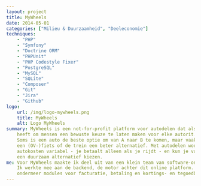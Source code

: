 ```yaml
---
layout: project
title: MyWheels
date: 2014-05-01
categories: ["Milieu & Duurzaamheid", "Deeleconomie"]
techniques:
    - "PHP"
    - "Symfony"
    - "Doctrine ORM"
    - "PHPUnit"
    - "PHP Codestyle Fixer"
    - "PostgreSQL"
    - "MySQL"
    - "SQLite"
    - "Composer"
    - "Git"
    - "Jira"
    - "Github"
logo:
    url: /img/logo-mywheels.png
    title: MyWheels
    alt: Logo MyWheels
summary: MyWheels is een not-for-profit platform voor autodelen dat als ideaal
    heeft om mensen een bewuste keuze te laten maken voor elke autorit.
    Soms is een auto de beste optie om van A naar B te komen, maar vaak is
    een (OV-)fiets of de trein een beter alternatief. Met autodelen worden
    autokosten variabel - je betaalt alleen als je rijdt - en kun je vaker voor
    een duurzaam alternatief kiezen.
me: Voor MyWheels maakte ik deel uit van een klein team van software-ontwikkelaars.
    Ik werkte mee aan de backend, de motor achter dit online platform. Ik bouwde
    ondermeer modules voor facturatie, betaling en kortings- en tegoedbonnen.
---
```

